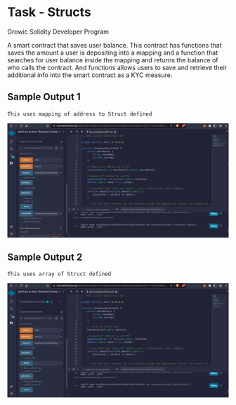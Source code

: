 # Task - Structs

Growic Solidity Developer Program

A smart contract that saves user balance.
This contract has functions that saves the amount a user is depositing into a mapping and a function that searches for user balance inside the mapping and returns the balance of who calls the contract.
And functions allows users to save and retrieve their additional info into the smart contract as a KYC measure.

## Sample Output 1

```SaveUserBalanceKYC.sol
This uses mapping of address to Struct defined

```

![SaveUserBalanceKYC.sol](./output1.png)

## Sample Output 2

```SaveUserBalanceKYC2.sol
This uses array of Struct defined

```

![SaveUserBalanceKYC2.sol](./output2.png)
